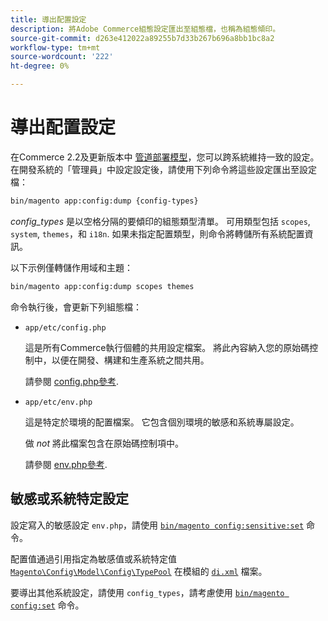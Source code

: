 ```yaml
---
title: 導出配置設定
description: 將Adobe Commerce組態設定匯出至組態檔，也稱為組態傾印。
source-git-commit: d263e412022a89255b7d33b267b696a8bb1bc8a2
workflow-type: tm+mt
source-wordcount: '222'
ht-degree: 0%

---
```



# 導出配置設定

在Commerce 2.2及更新版本中 [管道部署模型](../deployment/technical-details.md)，您可以跨系統維持一致的設定。 在開發系統的「管理員」中設定設定後，請使用下列命令將這些設定匯出至設定檔：

```bash
bin/magento app:config:dump {config-types}
```

_config_types_ 是以空格分隔的要傾印的組態類型清單。 可用類型包括 `scopes`, `system`, `themes`，和 `i18n`. 如果未指定配置類型，則命令將轉儲所有系統配置資訊。

以下示例僅轉儲作用域和主題：

```bash
bin/magento app:config:dump scopes themes
```

命令執行後，會更新下列組態檔：

- `app/etc/config.php`

   這是所有Commerce執行個體的共用設定檔案。
將此內容納入您的原始碼控制中，以便在開發、構建和生產系統之間共用。

   請參閱 [config.php參考](../reference/config-reference-configphp.md).

- `app/etc/env.php`

   這是特定於環境的配置檔案。
它包含個別環境的敏感和系統專屬設定。

   做 _not_ 將此檔案包含在原始碼控制項中。

   請參閱 [env.php參考](../reference/config-reference-envphp.md).

## 敏感或系統特定設定

設定寫入的敏感設定 `env.php`，請使用 [`bin/magento config:sensitive:set`](set-configuration-values.md#set-values) 命令。

配置值通過引用指定為敏感值或系統特定值 [`Magento\Config\Model\Config\TypePool`](https://github.com/magento/magento2/blob/2.4/app/code/Magento/Config/Model/Config/TypePool.php) 在模組的 [`di.xml`](https://developer.adobe.com/commerce/php/development/configuration/sensitive-environment-settings/#how-to-specify-values-as-sensitive-or-system-specific) 檔案。

要導出其他系統設定，請使用 `config_types`，請考慮使用 [`bin/magento config:set`](set-configuration-values.md#set-values) 命令。

